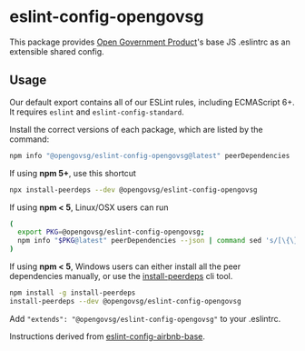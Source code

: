 # eslint-config-opengovsg

This package provides [Open Government Product](http://open.gov.sg/)'s base JS .eslintrc as an extensible shared config.

## Usage

Our default export contains all of our ESLint rules, including ECMAScript 6+. It requires `eslint` and `eslint-config-standard`.

Install the correct versions of each package, which are listed by the command:

  ```sh
  npm info "@opengovsg/eslint-config-opengovsg@latest" peerDependencies
  ```

  If using **npm 5+**, use this shortcut

  ```sh
  npx install-peerdeps --dev @opengovsg/eslint-config-opengovsg
  ```

  If using **npm < 5**, Linux/OSX users can run

  ```sh
  (
    export PKG=@opengovsg/eslint-config-opengovsg;
    npm info "$PKG@latest" peerDependencies --json | command sed 's/[\{\},]//g ; s/: /@/g' | xargs npm install --save-dev "$PKG@latest"
  )
  ```

  If using **npm < 5**, Windows users can either install all the peer dependencies manually, or use the [install-peerdeps](https://github.com/nathanhleung/install-peerdeps) cli tool.

  ```sh
  npm install -g install-peerdeps
  install-peerdeps --dev @opengovsg/eslint-config-opengovsg
  ```

Add `"extends": "@opengovsg/eslint-config-opengovsg"` to your .eslintrc.

Instructions derived from [eslint-config-airbnb-base](https://www.npmjs.com/package/eslint-config-airbnb-base).

